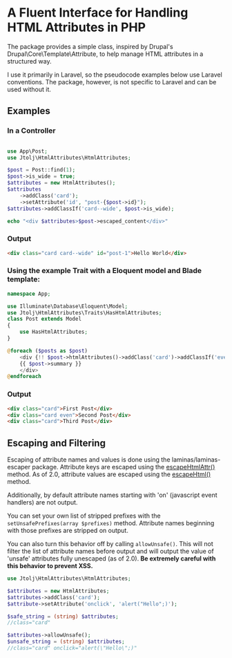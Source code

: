 # A Fluent Interface for Handling HTML Attributes in PHP

The package provides a simple class, inspired by Drupal's Drupal\Core\Template\Attribute, to help manage HTML attributes in a structured way.

I use it primarily in Laravel, so the pseudocode examples below use Laravel conventions. The package, however, is not specific to Laravel and can be used without it.

## Examples

### In a Controller

```php

use App\Post;
use Jtolj\HtmlAttributes\HtmlAttributes;

$post = Post::find(1);
$post->is_wide = true;
$attributes = new HtmlAttributes();
$attributes
    ->addClass('card');
    ->setAttribute('id', "post-{$post->id}");
$attributes->addClassIf('card--wide', $post->is_wide);

echo "<div $attributes>$post->escaped_content</div>"

```

### Output

```html
<div class="card card--wide" id="post-1">Hello World</div>
```

### Using the example Trait with a Eloquent model and Blade template:

```php
namespace App;

use Illuminate\Database\Eloquent\Model;
use Jtolj\HtmlAttributes\Traits\HasHtmlAttributes;
class Post extends Model
{
    use HasHtmlAttributes;
}
```

```php
@foreach ($posts as $post)
    <div {!! $post->htmlAttributes()->addClass('card')->addClassIf('even', $loop->even) !!}>
    {{ $post->summary }}
    </div>
@endforeach
```

### Output

```html
<div class="card">First Post</div>
<div class="card even">Second Post</div>
<div class="card">Third Post</div>
```

## Escaping and Filtering

Escaping of attribute names and values is done using the laminas/laminas-escaper package. Attribute keys are escaped using the [escapeHtmlAttr()](https://github.com/laminas/laminas-escaper/blob/2.7.x/src/Escaper.php#L158) method. As of 2.0, attribute values are escaped using the [escapeHtml()](https://github.com/laminas/laminas-escaper/blob/2.7.x/src/Escaper.php#L145) method.

Additionally, by default attribute names starting with 'on' (javascript event handlers) are not output.

You can set your own list of stripped prefixes with the `setUnsafePrefixes(array $prefixes)` method. Attribute names beginning with those prefixes are stripped on output.

You can also turn this behavior off by calling `allowUnsafe()`. This will not filter the list of attribute names before output and will output the value of 'unsafe' attributes fully unescaped (as of 2.0). **Be extremely careful with this behavior to prevent XSS.**



```php
use Jtolj\HtmlAttributes\HtmlAttributes;

$attributes = new HtmlAttributes;
$attributes->addClass('card');
$attribute->setAttribute('onclick', 'alert("Hello";)');

$safe_string = (string) $attributes;
//class="card"

$attributes->allowUnsafe();
$unsafe_string = (string) $attributes;
//class="card" onclick="alert(\"Hello\";)"
```
